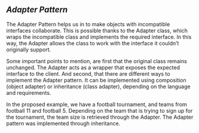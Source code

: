 ## *Adapter Pattern*

The Adapter Pattern helps us in to make objects with incompatible interfaces collaborate. This is possible thanks to the 
Adapter class, which wraps the incompatible class and implements the required interface. In this way, the
Adapter allows the class to work with the interface it couldn’t originally support.

Some important points to mention, are first that the original class remains unchanged. The Adapter acts as a wrapper that exposes
the expected interface to the client. And second, that there are different ways to implement the Adapter pattern. It 
can be implemented using composition (object adapter) or inheritance (class adapter), depending on the language and requirements.

In the proposed example, we have a football tournament, and teams from football 11 and football 5. Depending on the team 
that is trying to sign up for the tournament, the team size is retrieved through the Adapter. The Adapter pattern was
implemented through inheritance.

